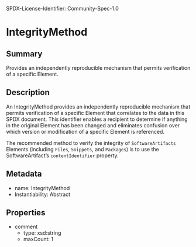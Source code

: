SPDX-License-Identifier: Community-Spec-1.0

# IntegrityMethod

## Summary

Provides an independently reproducible mechanism that permits verification of a specific Element.

## Description

An IntegrityMethod provides an independently reproducible mechanism that permits verification
of a specific Element that correlates to the data in this SPDX document. This identifier enables
a recipient to determine if anything in the original Element has been changed and eliminates
confusion over which version or modification of a specific Element is referenced.

The recommended method to verify the integrity of `SoftwareArtifacts` Elements (including `Files`, `Snippets`, and `Packages`) is to use the SoftwareArtifact’s `contentIdentifier` property. 

## Metadata

- name: IntegrityMethod
- Instantiability: Abstract

## Properties

- comment
  - type: xsd:string
  - maxCount: 1

